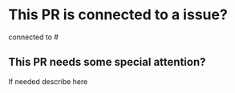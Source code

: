 # This PR is connected to a issue?

connected to #

## This PR needs some special attention?

If needed describe here
